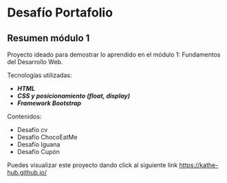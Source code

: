 # Desafío Portafolio

## Resumen módulo 1
Proyecto ideado para demostrar lo aprendido en el módulo 1: Fundamentos del Desarrollo Web.

Tecnologías utilizadas:
- _**HTML**_
- _**CSS y posicionamiento (float, display)**_
- _**Framework Bootstrap**_


Contenidos:
- Desafío cv
- Desafío ChocoEatMe
- Desafío Iguana
- Desafío Cupón



Puedes visualizar este proyecto dando click al siguiente link https://kathe-hub.github.io/
